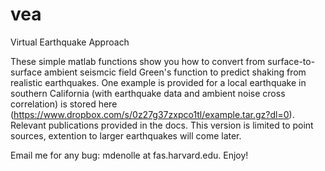 # vea
Virtual Earthquake Approach

These simple matlab functions show you how to convert from surface-to-surface ambient seismcic field Green's function to predict shaking from realistic earthquakes. One example is provided for a local earthquake in southern California (with earthquake data and ambient noise cross correlation) is stored here (https://www.dropbox.com/s/0z27g37zxpco1tl/example.tar.gz?dl=0). Relevant publications provided in the docs. 
This version is limited to point sources, extention to larger earthquakes will come later.

Email me for any bug: mdenolle at fas.harvard.edu. Enjoy!
